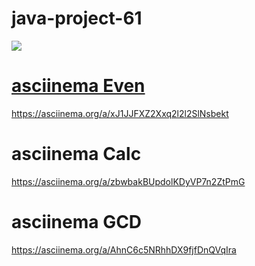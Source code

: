 # java-project-61
<a href="https://codeclimate.com/github/stanislavkonoplev/java-project-61/maintainability"><img src="https://api.codeclimate.com/v1/badges/d7d8ae02b4fced0baac5/maintainability" />
# asciinema Even
https://asciinema.org/a/xJ1JJFXZ2Xxq2l2l2SlNsbekt
# asciinema Calc
https://asciinema.org/a/zbwbakBUpdolKDyVP7n2ZtPmG
# asciinema GCD
https://asciinema.org/a/AhnC6c5NRhhDX9fjfDnQVqIra